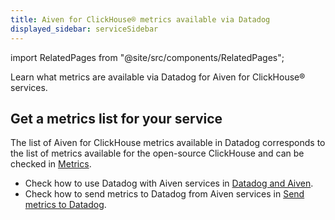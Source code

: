 ```yaml
---
title: Aiven for ClickHouse® metrics available via Datadog
displayed_sidebar: serviceSidebar
---
```


import RelatedPages from "@site/src/components/RelatedPages";

Learn what metrics are available via Datadog for Aiven for ClickHouse®
services.

## Get a metrics list for your service

The list of Aiven for ClickHouse metrics available in Datadog
corresponds to the list of metrics available for the open-source
ClickHouse and can be checked in
[Metrics](https://docs.datadoghq.com/integrations/clickhouse/?tab=host#metrics).

<RelatedPages/>

-   Check how to use Datadog with Aiven services in
    [Datadog and Aiven](/docs/integrations/datadog/).
-   Check how to send metrics to Datadog from Aiven services in
    [Send metrics to Datadog](/docs/integrations/datadog/datadog-metrics).
